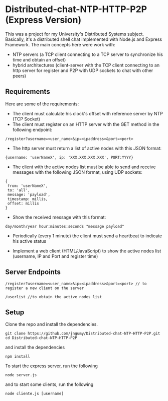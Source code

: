 # Distributed-chat-NTP-HTTP-P2P (Express Version)

This was a project for my University's Distributed Systems subject. Basically, it's a  distributed shell chat implemented with Node.js and Express Framework. The main concepts here were work with:
* NTP servers (a TCP client connecting to a TCP server to synchronize his time and obtain an offset)
* hybrid architectures (client-server with the TCP client connecting to an http server for register and P2P with UDP sockets to chat with other peers)

## Requirements
Here are some of the requirements:
* The client must calculate his clock's offset with reference server by NTP (TCP Socket)
* The client must register on an HTTP server with the GET method in the following endpoint:
 ```
/register?username=<user_name>&ip=<ipaddress>&port=<port>
```
* The http server must return a list of active nodes with this JSON format:

 ```
{username: 'userNameX', ip: 'XXX.XXX.XXX.XXX', PORT:YYYY}
```

* The client with the active nodes list must be able to send and receive messages with the following JSON format, using UDP sockets:

 ```
{ 
  from: 'userNameX',
  to: 'all',
  message: 'payload',
  timestamp: millis,
  offset: millis
}
```
* Show the received message with this format:
 ```
day/month/year hour:minutes:seconds "message payload"
```

* Periodically (every 1 minute) the client must send a heartbeat to indicate his active status

* Implement a web client (HTML/JavaScript) to show the active nodes list (username, IP and Port and register time)

## Server Endpoints

 ```
/register?username=<user_name>&ip=<ipaddress>&port=<port> // to register a new client on the server

/userlist //to obtain the active nodes list
```

## Setup

Clone the repo and install the dependencies.

 ```
git clone https://github.com/jngumy/Distributed-chat-NTP-HTTP-P2P.git
cd Distributed-chat-NTP-HTTP-P2P
```
and install the dependencies

 ```
npm install
```

To start the express server, run the following

 ```
node server.js 
```

and to start some clients, run the following

 ```
node cliente.js [username]
```

